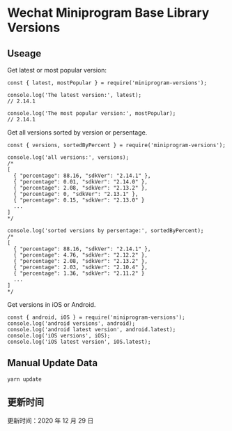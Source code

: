 
# Wechat Miniprogram Base Library Versions

## Useage

Get latest or most popular version:

```;
const { latest, mostPopular } = require('miniprogram-versions');

console.log('The latest version:', latest);
// 2.14.1

console.log('The most popular version:', mostPopular);
// 2.14.1

```

Get all versions sorted by version or persentage.

```
const { versions, sortedByPercent } = require('miniprogram-versions');

console.log('all versions:', versions);
/*
[
  { "percentage": 88.16, "sdkVer": "2.14.1" },
  { "percentage": 0.01, "sdkVer": "2.14.0" },
  { "percentage": 2.08, "sdkVer": "2.13.2" },
  { "percentage": 0, "sdkVer": "2.13.1" },
  { "percentage": 0.15, "sdkVer": "2.13.0" }
  ...
]
*/

console.log('sorted versions by persentage:', sortedByPercent);
/*
[
  { "percentage": 88.16, "sdkVer": "2.14.1" },
  { "percentage": 4.76, "sdkVer": "2.12.2" },
  { "percentage": 2.08, "sdkVer": "2.13.2" },
  { "percentage": 2.03, "sdkVer": "2.10.4" },
  { "percentage": 1.36, "sdkVer": "2.11.2" }
  ...
]
*/
```

Get versions in iOS or Android.

```
const { android, iOS } = require('miniprogram-versions');
console.log('android versions', android);
console.log('android latest version', android.latest);
console.log('iOS versions', iOS);
console.log('iOS latest version', iOS.latest);
```

## Manual Update Data

```
yarn update
```

## 更新时间

更新时间：2020 年 12 月 29 日
